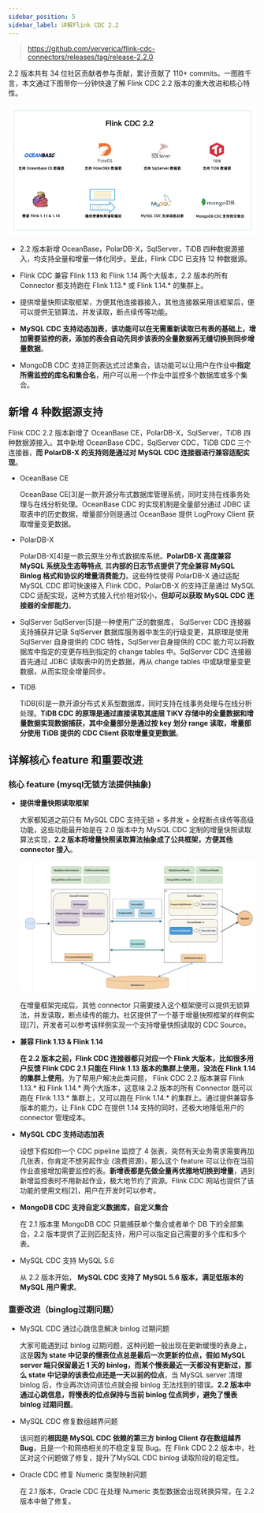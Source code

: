 ```yaml
---
sidebar_position: 5
sidebar_label: 详解Flink CDC 2.2
---
```

> https://github.com/ververica/flink-cdc-connectors/releases/tag/release-2.2.0

2.2 版本共有 34 位社区贡献者参与贡献，累计贡献了 110+ commits。一图胜千言，本文通过下图带你一分钟快速了解 Flink CDC 2.2 版本的重大改进和核心特性。

![flinkcdc2.2](./img/cdc2dian2.png)

- 2.2 版本新增 OceanBase，PolarDB-X，SqlServer，TiDB 四种数据源接入，均支持全量和增量一体化同步。至此，Flink CDC 已支持 12 种数据源。

- Flink CDC 兼容 Flink 1.13 和 Flink 1.14 两个大版本，2.2 版本的所有 Connector 都支持跑在 Flink 1.13.* 或 Flink 1.14.* 的集群上。

- 提供增量快照读取框架，方便其他连接器接入，其他连接器采用该框架后，便可以提供无锁算法，并发读取，断点续传等功能。

- **MySQL CDC 支持动态加表，该功能可以在无需重新读取已有表的基础上，增加需要监控的表，添加的表会自动先同步该表的全量数据再无缝切换到同步增量数据**。

- MongoDB CDC 支持正则表达式过滤集合，该功能可以让用户在作业中**指定所需监控的库名和集合名**，用户可以用一个作业中监控多个数据库或多个集合。

## 新增 4 种数据源支持

Flink CDC 2.2 版本新增了 OceanBase CE，PolarDB-X，SqlServer，TiDB 四种数据源接入。其中新增 OceanBase CDC，SqlServer CDC，TiDB CDC 三个连接器，**而 PolarDB-X 的支持则是通过对 MySQL CDC 连接器进行兼容适配实现**。

- OceanBase CE

    OceanBase CE[3]是一款开源分布式数据库管理系统，同时支持在线事务处理与在线分析处理。OceanBase CDC 的实现机制是全量部分通过 JDBC 读取表中的历史数据，增量部分则是通过 OceanBase 提供 LogProxy Client 获取增量变更数据。

- PolarDB-X

    PolarDB-X[4]是一款云原生分布式数据库系统。**PolarDB-X 高度兼容 MySQL 系统及生态等特点**, 其**内部的日志节点提供了完全兼容 MySQL Binlog 格式和协议的增量消费能力**。这些特性使得 PolarDB-X 通过适配 MySQL CDC 即可快速接入 Flink CDC，PolarDB-X 的支持正是通过 MySQL CDC 适配实现，这种方式接入代价相对较小，**但却可以获取 MySQL CDC 连接器的全部能力**。

- SqlServer
     SqlServer[5]是一种使用广泛的数据库， SqlServer CDC 连接器支持捕获并记录 SqlServer 数据库服务器中发生的行级变更，其原理是使用 SqlServer 自身提供的 CDC 特性，SqlServer自身提供的 CDC 能力可以将数据库中指定的变更存档到指定的 change tables 中。SqlServer CDC 连接器首先通过 JDBC 读取表中的历史数据，再从 change tables 中或缺增量变更数据，从而实现全增量同步。   

- TiDB

    TiDB[6]是一款开源分布式关系型数据库，同时支持在线事务处理与在线分析处理。**TiDB CDC 的原理是通过直接读取其底层 TiKV 存储中的全量数据和增量数据实现数据捕获，其中全量部分是通过按 key 划分 range 读取，增量部分使用 TiDB 提供的 CDC Client 获取增量变更数据**。

## 详解核心 feature 和重要改进

### 核心 feature (mysql无锁方法提供抽象)

- **提供增量快照读取框架**

    大家都知道之前只有 MySQL CDC 支持无锁 + 多并发 + 全程断点续传等高级功能，这些功能最开始是在 2.0 版本中为 MySQL CDC 定制的增量快照读取算法实现，**2.2 版本将增量快照读取算法抽象成了公共框架，方便其他 connector 接入**。

    ![flinkcdc2.2](./img/mysqlgonggong.png)

    在增量框架完成后，其他 connector 只需要接入这个框架便可以提供无锁算法，并发读取，断点续传的能力。社区提供了一个基于增量快照框架的样例实现[7]，开发者可以参考该样例实现一个支持增量快照读取的 CDC Source。

- **兼容 Flink 1.13 & Flink 1.14**

    **在 2.2 版本之前，Flink CDC 连接器都只对应一个 Flink 大版本，比如很多用户反馈 Flink CDC 2.1 只能在 Flink 1.13 版本的集群上使用，没法在 Flink 1.14 的集群上使用**。为了帮用户解决此类问题， Flink CDC 2.2 版本兼容 Flink 1.13.* 和 Flink 1.14.* 两个大版本，这意味 2.2 版本的所有 Connector 既可以跑在 Flink 1.13.* 集群上，又可以跑在 Flink 1.14.* 的集群上。通过提供兼容多版本的能力，让 Flink CDC 在提供 1.14 支持的同时，还极大地降低用户的 connector 管理成本。

- **MySQL CDC 支持动态加表**

    设想下假如你一个 CDC pipeline 监控了 4 张表，突然有天业务需求需要再加几张表，你肯定不想另起作业 (浪费资源)，那么这个 feature 可以让你在当前作业直接增加需要监控的表。**新增表都是先做全量再优雅地切换到增量**，遇到新增监控表时不用新起作业，极大地节约了资源。Flink CDC 网站也提供了该功能的使用文档[2]，用户在开发时可以参考。

- **MongoDB CDC 支持自定义数据库，自定义集合**

    在 2.1 版本里 MongoDB CDC 只能捕获单个集合或者单个 DB 下的全部集合，2.2 版本提供了正则匹配支持，用户可以指定自己需要的多个库和多个表。

- MySQL CDC 支持 MySQL 5.6

    从 2.2 版本开始， **MySQL CDC 支持了 MySQL 5.6 版本，满足低版本的 MySQL 用户需求**。

### 重要改进（binglog过期问题）

- MySQL CDC 通过心跳信息解决 binlog 过期问题

    大家可能遇到过 binlog 过期问题，这种问题一般出现在更新缓慢的表身上，这是**因为 state 中记录的慢表位点总是最后一次更新的位点，假如 MySQL server 端只保留最近 1 天的 binlog，而某个慢表最近一天都没有更新过，那么 state 中记录的该表位点还是一天以前的位点**，当 MySQL server 清理 binlog 后，作业再次访问该位点就会报 binlog 无法找到的错误。**2.2 版本中通过心跳信息，将慢表的位点保持与当前 binlog 位点同步，避免了慢表 binlog 过期问题**。

- MySQL CDC 修复数组越界问题

    该问题的**根因是 MySQL CDC 依赖的第三方 binlog Client 存在数组越界 Bug**，且是一个和网络相关的不稳定复现 Bug。在 Flink CDC 2.2 版本中，社区对这个问题做了修复，提升了MySQL CDC binlog 读取阶段的稳定性。

- Oracle CDC 修复 Numeric 类型映射问题

    在 2.1 版本，Oracle CDC 在处理 Numeric 类型数据会出现转换异常，在 2.2 版本中做了修复。